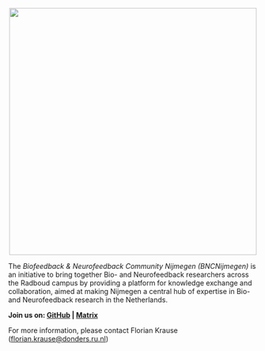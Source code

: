 <p align="center">
  <img src="https://github.com/bncnijmegen/.github/assets/2971539/f516ab66-ffa2-4f18-b18d-c06b2e18f646" width="500" />
</p>

The _Biofeedback & Neurofeedback Community Nijmegen (BNCNijmegen)_ is an initiative to bring together Bio- and Neurofeedback researchers across the Radboud campus by providing a platform for knowledge exchange and collaboration, aimed at making Nijmegen a central hub of expertise in Bio- and Neurofeedback research in the Netherlands.

**Join us on: [GitHub](https://github.com/orgs/bncnijmegen) | [Matrix](https://matrix.to/#/#bncnijmegen:matrix.org)**

For more information, please contact Florian Krause (florian.krause@donders.ru.nl)
